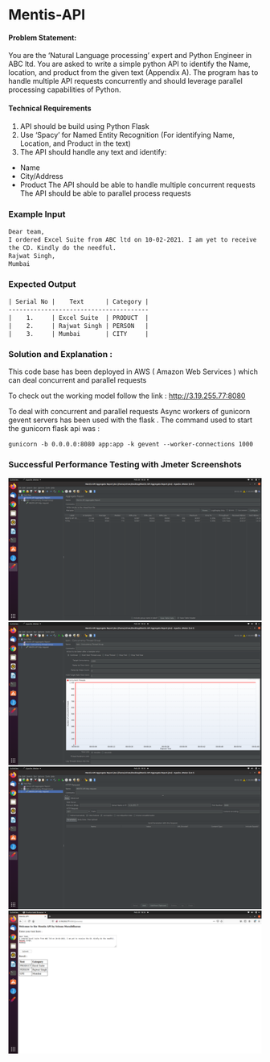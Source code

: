 # Mentis-API

#### Problem Statement:

You are the ‘Natural Language processing’ expert and Python Engineer in ABC ltd. You are asked to write a simple python API to identify the Name, location, and product from the given text (Appendix A). The program has to handle multiple API requests concurrently and should leverage parallel processing capabilities of Python.



#### Technical Requirements 

1) API should be build using Python Flask
2) Use ‘Spacy’ for Named Entity Recognition (For identifying Name, Location, and Product in the text)
3) The API should handle any text and identify:
  - Name
  - City/Address
  - Product
The API should be able to handle multiple concurrent requests
The API should be able to parallel process requests

### Example Input
```
Dear team,
I ordered Excel Suite from ABC ltd on 10-02-2021. I am yet to receive the CD. Kindly do the needful.
Rajwat Singh,
Mumbai
```

### Expected Output
```
| Serial No |    Text      | Category |
---------------------------------------
|    1.     | Excel Suite  | PRODUCT  |
|    2.     | Rajwat Singh | PERSON   |
|    3.     | Mumbai       | CITY     |
```
### Solution and Explanation :

This code base has been deployed in AWS ( Amazon Web Services )  which can deal concurrent and parallel requests

To check out the working model follow the link : http://3.19.255.77:8080

To deal with concurrent and parallel requests Async workers of gunicorn gevent servers has been used with the flask . The command used to start the gunicorn flask api was :

```
gunicorn -b 0.0.0.0:8080 app:app -k gevent --worker-connections 1000
```
### Successful Performance Testing with Jmeter Screenshots

![alt text](https://github.com/srirammura/Mentis-API/blob/main/images/Screenshot%20from%202021-02-20%2018-32-32.png)
![alt text](https://github.com/srirammura/Mentis-API/blob/main/images/Screenshot%20from%202021-02-20%2018-32-36.png)
![alt text](https://github.com/srirammura/Mentis-API/blob/main/images/Screenshot%20from%202021-02-20%2018-32-39.png)
![alt text](https://github.com/srirammura/Mentis-API/blob/main/images/Screenshot%20from%202021-02-20%2018-35-17.png)



